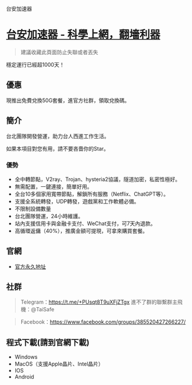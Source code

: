 台安加速器

# [台安加速器 - 科學上網，翻墻利器](https://www.taisafe.us)

> 建議收藏此頁面防止失聯或者丟失

穩定運行已經超1000天！


## 優惠

現推出免費兌換50G套餐，進官方社群，領取兌換碼。

## 簡介

台北團隊開發營運，助力台人西進工作生活。

如果本項目對您有用，請不要吝嗇你的Star。

### 優勢

- 全中轉節點，V2ray、Trojan、hysteria2協議，隧道加密，私密性極好。
- 無需配置，一鍵連接，簡單好用。
- 全台10多個家用寬帶節點，解鎖所有服務（Netflix、ChatGPT等）。
- 支援全系統轉發，UDP轉發，遊戲黨和工作軟體必備。
- 不限制設備數量
- 台北團隊營運，24小時維護。
- 站內支援信用卡與金融卡支付、WeChat支付，可7天內退款。
- 高循環返傭（40%），推廣金額可提現，可拿來購買套餐。


## 官網

- [官方永久地址](https://www.taisafe.us)

## 社群

> Telegram：https://t.me/+PUsqt8T9uXFjZTgx  進不了群的聯繫群主飛機：@TaiSafe

> Facebook：https://www.facebook.com/groups/385520427266227/

## 程式下載(請到官網下載)

- Windows
- MacOS（支援Apple晶片、Intel晶片）
- IOS
- Android
